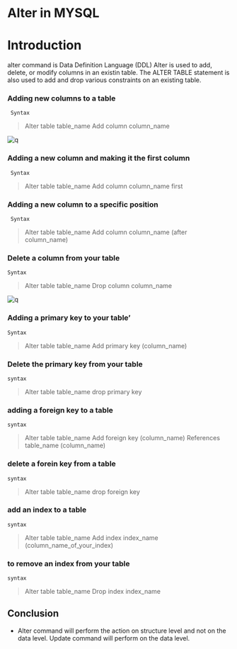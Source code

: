 # Alter in MYSQL

# Introduction

alter command is Data Definition Language (DDL)
Alter is used to add, delete, or modify columns in an existin table.
The ALTER TABLE statement is also used to add and drop various constraints on an existing table.

###	Adding new columns to a table

	 Syntax 
> Alter table table_name
Add column column_name <dtype>

![q](https://github.com/allan-pg/alter-in-MYSQL/assets/62595869/64281aaf-75f9-4043-891f-c62e5f52fa5b)


###	Adding a new column and making it the first column
	
	 Syntax
> Alter table table_name
Add column column_name <dtype> first

###	Adding a new column to a specific position
	
	 Syntax
> Alter table table_name
Add column column_name <dtype>  (after column_name)

###	Delete a column from your table

	Syntax
> Alter table table_name
Drop column column_name

 ![q](https://github.com/allan-pg/alter-in-MYSQL/assets/62595869/dec5cfff-cafc-4cbe-9962-e62d76d97ef9)


###	Adding a primary key to your table’

	Syntax
> Alter table table_name
Add primary key (column_name)

###	Delete the primary key from your table
	
	syntax
> Alter table table_name
drop primary key 

###	adding a foreign key to a table

	syntax
> Alter table table_name
Add foreign key (column_name)
References table_name (column_name)

###	delete a forein key from a table
	
	syntax
> Alter table table_name
drop foreign key 

###	add an index to a table

	syntax
> Alter table table_name
Add index index_name (column_name_of_your_index)

###	to remove an index from your table
	
	syntax
> Alter table table_name
Drop index index_name

## Conclusion

 - Alter command will perform the action on structure level and not on the data level. Update command will perform on the data level.
